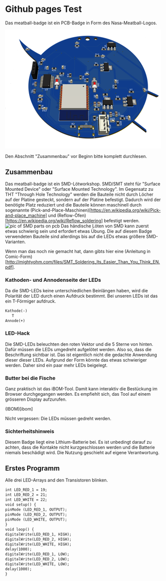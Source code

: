 # Github pages Test
Das meatball-badge ist ein PCB-Badge in Form des Nasa-Meatball-Logos.

<img src="nasa-badge_back.png">

Den Abschnitt "Zusammenbau" vor Beginn bitte komplett durchlesen.

## Zusammenbau
Das meatball-badge ist ein SMD-Lötworkshop. SMD/SMT steht für "Surface Mounted Device" oder "Surface Mounted Technology". Im Gegensatz zu THT "Through Hole Technology" werden die Bauteile nicht durch Löcher auf der Platine gesteckt, sondern auf der Platine befestigt.
Dadurch wird der benötigte Platz reduziert und die Bauteile können maschinell durch sogenannte (Pick-and-Place-Maschinen)[https://en.wikipedia.org/wiki/Pick-and-place_machine] und (Reflow-Öfen)[https://en.wikipedia.org/wiki/Reflow_soldering] befestigt werden.
<img alt="pic of SMD parts on pcb" src="https://upload.wikimedia.org/wikipedia/commons/thumb/c/ce/2013-01-09_14-51-59-elec-31f.jpg/220px-2013-01-09_14-51-59-elec-31f.jpg">
Das händische Löten von SMD kann zuerst etwas schwierig sein und erfordert etwas Übung. Die auf diesem Badge verwendeten Bauteile sind allerdings bis auf die LEDs etwas größere SMD-Varianten. 

Wenn man das noch nie gemacht hat, dann gibts hier eine (Anleitung in Comic-Form)[http://mightyohm.com/files/SMT_Soldering_Its_Easier_Than_You_Think_EN.pdf].

### Kathoden- und Annodenseite der LEDs
Da die SMD-LEDs keine unterschiedlichen Beinlängen haben, wird die Polarität der LED durch einen Aufdruck bestimmt. Bei unseren LEDs ist das ein T-Förmiger aufdruck.
```
Kathode(-)
   T
Annode(+)
```

### LED-Hack
Die SMD-LEDs beleuchten den roten Vektor und die 5 Sterne von hinten. Dafür müssen die LEDs umgedreht aufgelötet werden. Also so, dass die Beschriftung sichtbar ist. Das ist eigentlich nicht die gedachte Anwendung dieser dieser LEDs. Aufgrund der Form könnte das etwas schwieriger werden. Daher sind ein paar mehr LEDs beigelegt.

### Butter bei die Fische
Ganz praktisch ist das iBOM-Tool. Damit kann interaktiv die Bestückung im Browser durchgegangen werden. Es empfiehlt sich, das Tool auf einem grösseren Display aufzurufen.

(IBOM)[ibom]

Nicht vergessen: Die LEDs müssen gedreht werden.

### Sichterheitshinweis
Diesem Badge liegt eine Lithium-Batterie bei. Es ist unbedingt darauf zu achten, dass die Kontakte nicht kurzgeschlossen werden und die Batterie niemals beschädigt wird. Die Nutzung geschieht auf eigene Verantwortung.

## Erstes Programm
Alle drei LED-Arrays and den Transistoren blinken.

```{C}
int LED_RED_1 = 19;
int LED_RED_2 = 21;
int LED_WHITE = 22;
void setup() {
pinMode (LED_RED_1, OUTPUT);
pinMode (LED_RED_2, OUTPUT);
pinMode (LED_WHITE, OUTPUT);
}
void loop() {
digitalWrite(LED_RED_1, HIGH);
digitalWrite(LED_RED_2, HIGH);
digitalWrite(LED_WHITE, HIGH);
delay(1000);
digitalWrite(LED_RED_1, LOW);
digitalWrite(LED_RED_2, LOW);
digitalWrite(LED_WHITE, LOW);
delay(1000);
}
```
